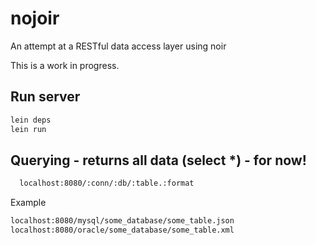 # nojoir

An attempt at a RESTful data access layer using noir

This is a work in progress.

## Run server

```bash
lein deps
lein run
```

## Querying - returns all data (select *) - for now!

```bash
  localhost:8080/:conn/:db/:table.:format
```

Example

```bash
localhost:8080/mysql/some_database/some_table.json
localhost:8080/oracle/some_database/some_table.xml
```